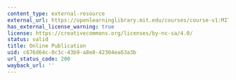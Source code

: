 ```yaml
---
content_type: external-resource
external_url: https://openlearninglibrary.mit.edu/courses/course-v1:MITx+HST.936x+1T2019/about
has_external_license_warning: true
license: https://creativecommons.org/licenses/by-nc-sa/4.0/
status: valid
title: Online Publication
uid: c676d64c-0c3c-43b9-a8e8-42304ea63a3b
url_status_code: 200
wayback_url: ''
---
```

